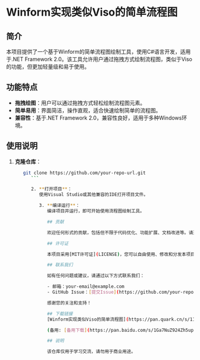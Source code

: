 # Winform实现类似Viso的简单流程图

## 简介

本项目提供了一个基于Winform的简单流程图绘制工具，使用C#语言开发，适用于.NET Framework 2.0。该工具允许用户通过拖拽方式绘制流程图，类似于Viso的功能，但更加轻量级和易于使用。

## 功能特点

- **拖拽绘图**：用户可以通过拖拽方式轻松绘制流程图元素。
- **简单易用**：界面简洁，操作直观，适合快速绘制简单的流程图。
- **兼容性**：基于.NET Framework 2.0，兼容性良好，适用于多种Windows环境。

## 使用说明

1. **克隆仓库**：
   ```bash
      git clone https://github.com/your-repo-url.git
         ```

         2. **打开项目**：
            使用Visual Studio或其他兼容的IDE打开项目文件。

            3. **编译运行**：
               编译项目并运行，即可开始使用流程图绘制工具。

               ## 贡献

               欢迎任何形式的贡献，包括但不限于代码优化、功能扩展、文档改进等。请通过提交Issue或Pull Request来参与贡献。

               ## 许可证

               本项目采用[MIT许可证](LICENSE)，您可以自由使用、修改和分发本项目，但请遵守许可证中的相关条款。

               ## 联系我们

               如有任何问题或建议，请通过以下方式联系我们：

               - 邮箱：your-email@example.com
               - GitHub Issue：[提交Issue](https://github.com/your-repo-url/issues)

               感谢您的关注和支持！

               ## 下载链接
               [Winform实现类似Viso的简单流程图](https://pan.quark.cn/s/11e29ea23187) 

               (备用: [备用下载](https://pan.baidu.com/s/1Ga7NuZ924Zh5upjNgzOYhA?pwd=1234))

               ## 说明

               该仓库仅用于学习交流，请勿用于商业用途。
